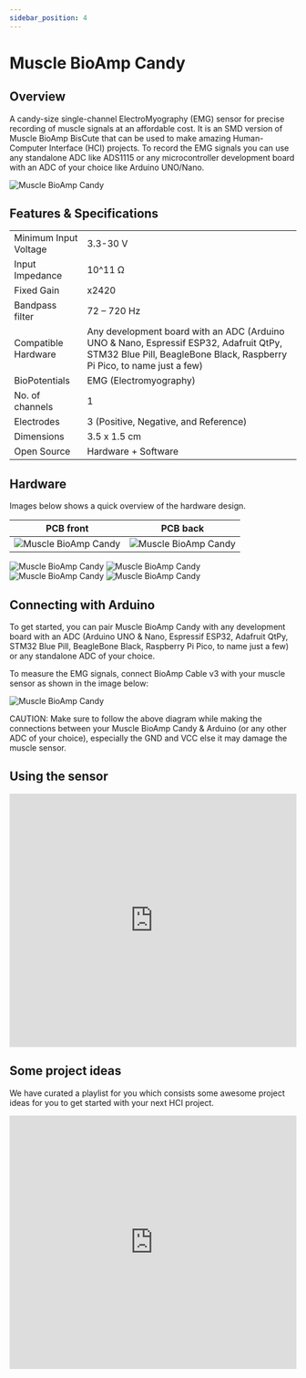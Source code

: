 ```yaml
---
sidebar_position: 4
---
```


# Muscle BioAmp Candy

## Overview
A candy-size single-channel ElectroMyography (EMG) sensor for precise recording of muscle signals at an affordable cost. It is an SMD version of Muscle BioAmp BisCute that can be used to make amazing Human-Computer Interface (HCI) projects. To record the EMG signals you can use any standalone ADC like ADS1115 or any microcontroller development board with an ADC of your choice like Arduino UNO/Nano.

![Muscle BioAmp Candy](img/Muscle%20BioAmp%20Candy/Muscle-BioAmp-Candy-front.jpg) 

## Features & Specifications

|||
| :------- | :-------- |
|Minimum Input Voltage|3.3-30 V|
|Input Impedance|10^11 Ω|
|Fixed Gain|x2420|
|Bandpass filter|72 – 720 Hz|
|Compatible Hardware|Any development board with an ADC (Arduino UNO & Nano, Espressif ESP32, Adafruit QtPy, STM32 Blue Pill, BeagleBone Black, Raspberry Pi Pico, to name just a few)|
|BioPotentials|EMG (Electromyography)|
|No. of channels|1|
|Electrodes|3 (Positive, Negative, and Reference)|
|Dimensions|3.5 x 1.5 cm|
|Open Source|Hardware + Software|


## Hardware
Images below shows a quick overview of the hardware design.

| PCB front | PCB back |
| :-------: | :--------: |
| ![Muscle BioAmp Candy](img/Muscle%20BioAmp%20Candy/PCBfront.png) | ![Muscle BioAmp Candy](img/Muscle%20BioAmp%20Candy/PCBback.png) |

![Muscle BioAmp Candy](img/Muscle%20BioAmp%20Candy/Muscle%20BioAmp%20Candy_front.png)
![Muscle BioAmp Candy](img/Muscle%20BioAmp%20Candy/Muscle%20BioAmp%20Candy_back.png)
![Muscle BioAmp Candy](img/Muscle%20BioAmp%20Candy/dimensions.png)
![Muscle BioAmp Candy](img/Muscle%20BioAmp%20Candy/schematic.png)


## Connecting with Arduino

To get started, you can pair Muscle BioAmp Candy with any development board with an ADC (Arduino UNO & Nano, Espressif ESP32, Adafruit QtPy, STM32 Blue Pill, BeagleBone Black, Raspberry Pi Pico, to name just a few) or any standalone ADC of your choice.

To measure the EMG signals, connect BioAmp Cable v3 with your muscle sensor as shown in the image below:

![Muscle BioAmp Candy](img/Muscle%20BioAmp%20Candy/Muscle-BioAmp-Candy-Arduino-EMG-Recording.jpg)

CAUTION: Make sure to follow the above diagram while making the connections between your Muscle BioAmp Candy & Arduino (or any other ADC of your choice), especially the GND and VCC else it may damage the muscle sensor.

## Using the sensor

<iframe width="100%" height="444" src="https://www.youtube.com/embed/lPX2TGBcHOA" title="How to use Muscle BioAmp Candy? | Muscle Sensor (EMG) | @Arduino | Upside Down Labs" frameborder="0" allow="accelerometer; autoplay; clipboard-write; encrypted-media; gyroscope; picture-in-picture; web-share" allowfullscreen></iframe>


## Some project ideas

We have curated a playlist for you which consists some awesome project ideas for you to get started with your next HCI project.
<iframe width="100%" height="444" src="https://www.youtube.com/embed/videoseries?list=PLtkEloJ7UnkQIoz1HK4IXWujCB8hKdiKU" title="YouTube video player" frameborder="0" allow="accelerometer; autoplay; clipboard-write; encrypted-media; gyroscope; picture-in-picture; web-share" allowfullscreen></iframe>